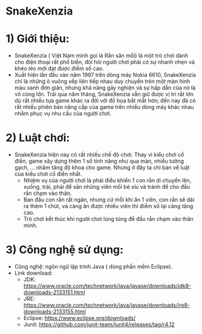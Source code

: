 # SnakeXenzia
# 1) Giới thiệu:
- SnakeXenzia ( Việt Nam mình gọi là Rắn săn mồi) là một trò chơi dành cho điện thoại rất phổ biến, đòi hỏi người chơi phải có sự nhanh nhẹn và khéo léo mới đạt được điểm số cao.
- Xuất hiện lần đầu vào năm 1997 trên dòng máy Nokia 6610, SnakeXenzia chỉ là những ô vuông xếp liên tiếp nhau duy chuyển trên một màn hình màu xanh đơn giản, nhưng khả năng gây nghiện và sự hấp dẫn của nó là vô cùng lớn. Trải qua năm tháng, SnakeXenzia vẫn giữ được vị trí rất lớn dù rất nhiều tựa game khác ra đời với đồ họa bắt mắt hơn; đến nay đã có rất nhiều phiên bản nâng cấp của game trên nhiều dòng máy khác nhau nhằm phục vụ nhu cầu của người chơi.
# 2) Luật chơi:
- SnakeXenzia hiện nay có rất nhiều chế độ chơi. Thay vì kiểu chơi cổ điển, game xây dựng thêm 1 số tính năng như qua màn, nhiều tường gạch, ... nhằm tăng độ khoa cho game. Nhưng ở đây ta chỉ bàn về luật của kiểu chơi cổ điển nhất.
  + Nhiệm vụ của người chơi là phải điều khiển 1 con rắn di chuyển lên, xuống, trái, phải để săn những viên mồi bé xíu và tránh để cho đầu rắn chạm vào thân.
  + Ban đầu con rắn rất ngăn, nhưng cứ mỗi khi ăn 1 viên, con rắn sẽ dài ra thêm 1 chút, và càng ăn được nhiều viên thì điểm số lại càng tăng cao.
  + Trò chơi kết thúc khi người chơi lúng túng để đầu rắn chạm vào thân mình.
# 3) Công nghệ sử dụng:
- Công nghệ: ngôn ngữ lập trình Java ( dùng phần mềm Eclipse).
- Link download:
  + JDK: https://www.oracle.com/technetwork/java/javase/downloads/jdk8-downloads-2133151.html
  + JRE: https://www.oracle.com/technetwork/java/javase/downloads/jre8-downloads-2133155.html
  + Eclipse: https://www.eclipse.org/downloads/ 
  + Junit: https://github.com/junit-team/junit4/releases/tag/r4.12
